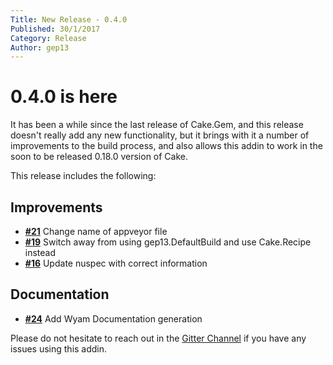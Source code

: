 ```yaml
---
Title: New Release - 0.4.0
Published: 30/1/2017
Category: Release
Author: gep13
---
```


# 0.4.0 is here

It has been a while since the last release of Cake.Gem, and this release doesn't really add any new functionality, but it brings with it a number of improvements to the build process, and also allows this addin to work in the soon to be released 0.18.0 version of Cake.

This release includes the following:

## Improvements

- [__#21__](https://github.com/cake-contrib/Cake.Gem/issues/21) Change name of appveyor file
- [__#19__](https://github.com/cake-contrib/Cake.Gem/issues/19) Switch away from using gep13.DefaultBuild and use Cake.Recipe instead
- [__#16__](https://github.com/cake-contrib/Cake.Gem/issues/16) Update nuspec with correct information

## Documentation

- [__#24__](https://github.com/cake-contrib/Cake.Gem/issues/24) Add Wyam Documentation generation

Please do not hesitate to reach out in the [Gitter Channel](https://gitter.im/cake-contrib/Lobby) if you have any issues using this addin.